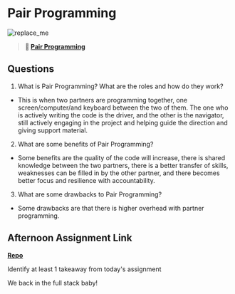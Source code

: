 # Pair Programming

![replace_me](https://codeworks.blob.core.windows.net/public/assets/img/illustrations/placeholder.svg)

> **📖 [Pair Programming](https://codeworksacademy.com/fs-student-guide/resources/wk7/01-Pair-Programming)**

## Questions

1. What is Pair Programming? What are the roles and how do they work?

- This is when two partners are programming together, one screen/computer/and keyboard between the two of them. The one who is actively writing the code is the driver, and the other is the navigator, still actively engaging in the project and helping guide the direction and giving support material.

2. What are some benefits of Pair Programming?

- Some benefits are the quality of the code will increase, there is shared knowledge between the two partners, there is a better transfer of skills, weaknesses can be filled in by the other partner, and there becomes better focus and resilience with accountability.

3. What are some drawbacks to Pair Programming?

- Some drawbacks are that there is higher overhead with partner programming.

## Afternoon Assignment Link

**[Repo](https://github.com/Jakeepaulin/<ASSIGNMENT_REPO>)**

Identify at least 1 takeaway from today's assignment

We back in the full stack baby!

